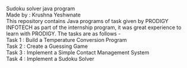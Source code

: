 Sudoku solver java program
<br>
Made by : Krushna Yeshwnate
<br>
This repository contains Java programs of task given by PRODIGY INFOTECH as part of the internship program, it was great experience to learn with PRODIGY. The tasks are as follows -
<br>
Task 1 : Build a Temperature Conversion Program
<br>
Task 2 : Create a Guessing Game
<br>
Task 3 : Implement a Simple Contact Management System
<br>
Task 4 : Implement a Sudoku Solver

